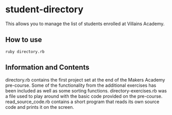 # student-directory
This allows you to manage the list of students enrolled at Villains Academy.

## How to use
```shell
ruby directory.rb
```

## Information and Contents
directory.rb contains the first project set at the end of the Makers Academy pre-course. Some of the functionality from the additional exercises has been included as well as some sorting functions. directory-exercises.rb was a file used to play around with the basic code provided on the pre-course.
read_source_code.rb contains a short program that reads its own source code and prints it on the screen.
